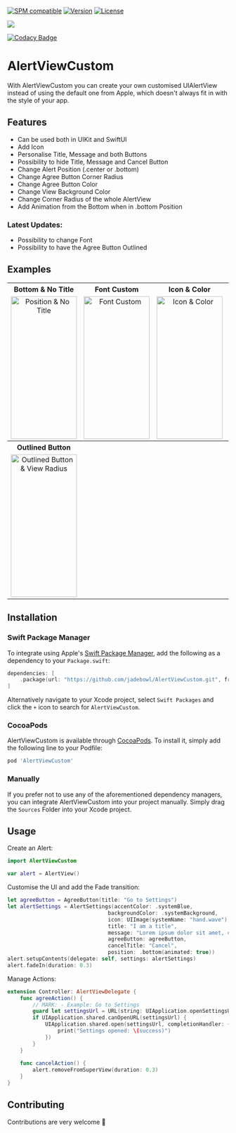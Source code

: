 [![SPM compatible](https://img.shields.io/badge/Swift%20Package%20Manager-compatible-brightgreen.svg)]([https://swift.org/package-manager/](https://github.com/apple/swift-package-manager))
[![Version](https://img.shields.io/cocoapods/v/AlertViewCustom.svg?style=flat)](https://cocoapods.org/pods/AlertViewCustom) 
[![License](https://img.shields.io/cocoapods/l/AlertViewCustom.svg?style=flat)](https://cocoapods.org/pods/AlertViewCustom)


[![](https://img.shields.io/endpoint?url=https%3A%2F%2Fswiftpackageindex.com%2Fapi%2Fpackages%2Fjadebowl%2FAlertViewCustom%2Fbadge%3Ftype%3Dplatforms)](https://swiftpackageindex.com/jadebowl/AlertViewCustom)

[![Codacy Badge](https://app.codacy.com/project/badge/Grade/85d7d6bc1ccb4666ab9ef5b251b27621)](https://app.codacy.com/gh/jadebowl/AlertViewCustom/dashboard?utm_source=gh&utm_medium=referral&utm_content=&utm_campaign=Badge_grade)


# AlertViewCustom

<p align="left">
With AlertViewCustom you can create your own customised UIAlertView instead of using the default one from Apple, which doesn't always fit in with the style of your app.
</p>

## Features
- Can be used both in UIKit and SwiftUI
- Add Icon
- Personalise Title, Message and both Buttons
- Possibility to hide Title, Message and Cancel Button
- Change Alert Position (.center or .bottom)
- Change Agree Button Corner Radius
- Change Agree Button Color
- Change View Background Color
- Change Corner Radius of the whole AlertView
- Add Animation from the Bottom when in .bottom Position

### Latest Updates:
- Possibility to change Font
- Possibility to have the Agree Button Outlined

## Examples
<table>
  <tr>
    <th>Bottom & No Title</th>
    <th>Font Custom</th>
    <th>Icon & Color</th>
    <th>One Button</th>
  </tr>
  <tr>
    <td align="center"><img src="https://i.ibb.co/pQhJpns/notitle.png" alt="Position & No Title" height="325" width="150"></td>
    <td align="center"><img src="https://i.ibb.co/MV2Y3KP/font.png" alt="Font Custom" height="325" width="150"></td>
    <td align="center"><img src="https://i.ibb.co/ZfqtykP/iconcolor.png" alt="Icon & Color" height="325" width="150"></td>
    <td align="center"><img src="https://i.ibb.co/RNQFVKF/onebutton.png" alt="One Button" height="325" width="150"></td>
  </tr>
   <tr>
    <th>Outlined Button</th>
    <th></th>
    <th></th>
    <th></th>
  </tr>
  <tr>
    <td align="center"><img src="https://i.ibb.co/YXjWGB2/outlinebutton.png" alt="Outlined Button & View Radius" height="325" width="150"></td>
   <td></td>
    <td></td>
    <td></td>
  </tr>
</table>

## Installation

### Swift Package Manager

To integrate using Apple's [Swift Package Manager](https://swift.org/package-manager/), add the following as a dependency to your `Package.swift`:

```swift
dependencies: [
    .package(url: "https://github.com/jadebowl/AlertViewCustom.git", from: "4.0.0")
]
```

Alternatively navigate to your Xcode project, select `Swift Packages` and click the `+` icon to search for `AlertViewCustom`.

### CocoaPods

AlertViewCustom is available through [CocoaPods](http://cocoapods.org). To install
it, simply add the following line to your Podfile:

```ruby
pod 'AlertViewCustom'
```

### Manually

If you prefer not to use any of the aforementioned dependency managers, you can integrate AlertViewCustom into your project manually. Simply drag the `Sources` Folder into your Xcode project.

## Usage

Create an Alert:
```swift
import AlertViewCustom

var alert = AlertView()
```

Customise the UI and add the Fade transition:
```swift
let agreeButton = AgreeButton(title: "Go to Settings")
let alertSettings = AlertSettings(accentColor: .systemBlue,
                                backgroundColor: .systemBackground,
                                icon: UIImage(systemName: "hand.wave"),
                                title: "I am a title",
                                message: "Lorem ipsum dolor sit amet, consectetuadipiscing elit, sed do eiusmod tempor incididunt ulabore et dolore magna aliqua.",
                                agreeButton: agreeButton,
                                cancelTitle: "Cancel",
                                position: .bottom(animated: true))
alert.setupContents(delegate: self, settings: alertSettings)
alert.fadeIn(duration: 0.3)
```

Manage Actions:
```swift
extension Controller: AlertViewDelegate {
    func agreeAction() {
        // MARK: - Example: Go to Settings
        guard let settingsUrl = URL(string: UIApplication.openSettingsURLString) else { return }
        if UIApplication.shared.canOpenURL(settingsUrl) {
            UIApplication.shared.open(settingsUrl, completionHandler: { (success) in
                print("Settings opened: \(success)")
            })
        }
    }
    
    func cancelAction() {
        alert.removeFromSuperView(duration: 0.3)
    }
}
```

## Contributing
Contributions are very welcome 🙌
